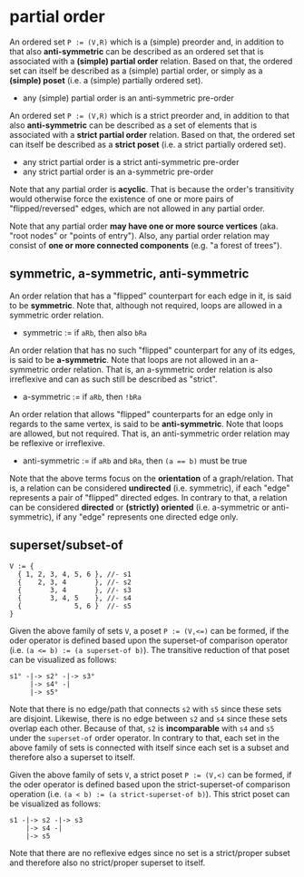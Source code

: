 
<!-- ======================================================================= -->
# partial order

An ordered set `P := (V,R)` which is a (simple) preorder and, in addition
to that also **anti-symmetric** can be described as an ordered set that is
associated with a **(simple) partial order** relation. Based on that, the
ordered set can itself be described as a (simple) partial order, or simply
as a **(simple) poset** (i.e. a (simple) partially ordered set).

* any (simple) partial order is an anti-symmetric pre-order

An ordered set `P := (V,R)` which is a strict preorder and, in addition
to that also **anti-symmetric** can be described as a set of elements that
is associated with a **strict partial order** relation. Based on that, the
ordered set can itself be described as a **strict poset** (i.e. a strict
partially ordered set).

* any strict partial order is a strict anti-symmetric pre-order
* any strict partial order is an a-symmetric pre-order

Note that any partial order is **acyclic**. That is because the order's
transitivity would otherwise force the existence of one or more pairs of
"flipped/reversed" edges, which are not allowed in any partial order.

Note that any partial order **may have one or more source vertices** (aka.
"root nodes" or "points of entry"). Also, any partial order relation may
consist of **one or more connected components** (e.g. "a forest of trees").

<!-- ======================================================================= -->
## symmetric, a-symmetric, anti-symmetric

An order relation that has a "flipped" counterpart for each edge in it, is
said to be **symmetric**. Note that, although not required, loops are allowed
in a symmetric order relation.

* symmetric := if `aRb`, then also `bRa`

An order relation that has no such "flipped" counterpart for any of its edges,
is said to be **a-symmetric**. Note that loops are not allowed in an a-symmetric
order relation. That is, an a-symmetric order relation is also irreflexive and
can as such still be described as "strict".

* a-symmetric := if `aRb`, then `!bRa`

An order relation that allows "flipped" counterparts for an edge only in
regards to the same vertex, is said to be **anti-symmetric**. Note that loops
are allowed, but not required. That is, an anti-symmetric order relation may
be reflexive or irreflexive.

* anti-symmetric := if `aRb` and `bRa`, then `(a == b)` must be true

Note that the above terms focus on the **orientation** of a graph/relation. That
is, a relation can be considered **undirected** (i.e. symmetric), if each "edge"
represents a pair of "flipped" directed edges. In contrary to that, a relation
can be considered **directed** or **(strictly) oriented** (i.e. a-symmetric or
anti-symmetric), if any "edge" represents one directed edge only.

<!-- ======================================================================= -->
## superset/subset-of

```
V := {
  { 1, 2, 3, 4, 5, 6 }, //- s1
  {    2, 3, 4       }, //- s2
  {       3, 4       }, //- s3
  {       3, 4, 5    }, //- s4
  {             5, 6 }  //- s5
}
```

Given the above family of sets `V`, a poset `P := (V,<=)` can be formed, if the
oder operator is defined based upon the superset-of comparison operator (i.e.
`(a <= b) := (a superset-of b)`). The transitive reduction of that poset can
be visualized as follows:

```
s1° -|-> s2° -|-> s3°
     |-> s4° -|
     |-> s5°
```

Note that there is no edge/path that connects `s2` with `s5` since these sets
are disjoint. Likewise, there is no edge between `s2` and `s4` since these
sets overlap each other. Because of that, `s2` is **incomparable** with `s4`
and `s5` under the `superset-of` order operator. In contrary to that, each
set in the above family of sets is connected with itself since each set is
a subset and therefore also a superset to itself.

Given the above family of sets `V`, a strict poset `P := (V,<)` can be formed,
if the oder operator is defined based upon the strict-superset-of comparison
operation (i.e. `(a < b) := (a strict-superset-of b)`). This strict poset can
be visualized as follows:

```
s1 -|-> s2 -|-> s3
    |-> s4 -|
    |-> s5
```

Note that there are no reflexive edges since no set is a strict/proper subset
and therefore also no strict/proper superset to itself.
